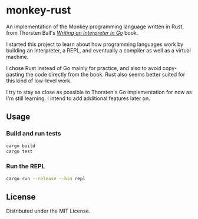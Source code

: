 # monkey-rust

An implementation of the Monkey programming language written in Rust, from Thorsten Ball's [*Writing an Interpreter in Go*](https://interpreterbook.com/) book.

I started this project to learn about how programming languages work by building an interpreter, a REPL, and eventually a compiler as well as a virtual machine.

I chose Rust instead of Go mainly for practice, and also to avoid copy-pasting the code directly from the book. Rust also seems better suited for this kind of low-level work.

I try to stay as close as possible to Thorsten's Go implementation for now as I'm still learning. I intend to add additional features later on.


## Usage

### Build and run tests

```bash
cargo build
cargo test
```

### Run the REPL

```bash
cargo run --release --bin repl
```


## License

Distributed under the MIT License.
